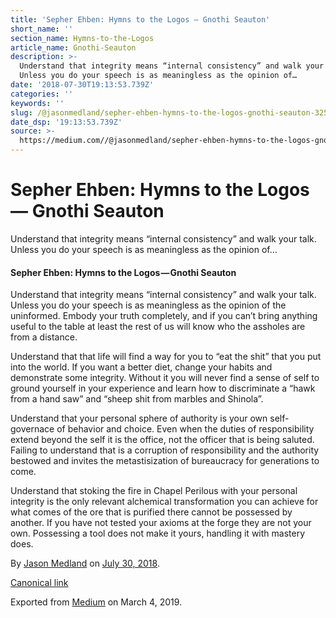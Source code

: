 ```yaml
---
title: 'Sepher Ehben: Hymns to the Logos — Gnothi Seauton'
short_name: ''
section_name: Hymns-to-the-Logos
article_name: Gnothi-Seauton
description: >-
  Understand that integrity means “internal consistency” and walk your talk.
  Unless you do your speech is as meaningless as the opinion of…
date: '2018-07-30T19:13:53.739Z'
categories: ''
keywords: ''
slug: /@jasonmedland/sepher-ehben-hymns-to-the-logos-gnothi-seauton-325da9f2e9f2
date_dsp: '19:13:53.739Z'
source: >-
  https://medium.com//@jasonmedland/sepher-ehben-hymns-to-the-logos-gnothi-seauton-325da9f2e9f2
---
```


# Sepher Ehben: Hymns to the Logos — Gnothi Seauton

Understand that integrity means “internal consistency” and walk your talk. Unless you do your speech is as meaningless as the opinion of…

#### Sepher Ehben: Hymns to the Logos — Gnothi Seauton

Understand that integrity means “internal consistency” and walk your talk. Unless you do your speech is as meaningless as the opinion of the uninformed. Embody your truth completely, and if you can’t bring anything useful to the table at least the rest of us will know who the assholes are from a distance.

Understand that that life will find a way for you to “eat the shit” that you put into the world. If you want a better diet, change your habits and demonstrate some integrity. Without it you will never find a sense of self to ground yourself in your experience and learn how to discriminate a “hawk from a hand saw” and “sheep shit from marbles and Shinola”.

Understand that your personal sphere of authority is your own self-governace of behavior and choice. Even when the duties of responsibility extend beyond the self it is the office, not the officer that is being saluted. Failing to understand that is a corruption of responsibility and the authority bestowed and invites the metastisization of bureaucracy for generations to come.

Understand that stoking the fire in Chapel Perilous with your personal integrity is the only relevant alchemical transformation you can achieve for what comes of the ore that is purified there cannot be possessed by another. If you have not tested your axioms at the forge they are not your own. Possessing a tool does not make it yours, handling it with mastery does.

By [Jason Medland](https://medium.com/@jasonmedland) on [July 30, 2018](https://medium.com/p/325da9f2e9f2).

[Canonical link](https://medium.com/@jasonmedland/sepher-ehben-hymns-to-the-logos-gnothi-seauton-325da9f2e9f2)

Exported from [Medium](https://medium.com) on March 4, 2019.